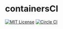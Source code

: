 # containersCI

[![MIT License](http://img.shields.io/badge/license-MIT-blue.svg?style=flat)](LICENSE.txt)
[![Circle CI](https://circleci.com/gh/gusohal/containersCI/tree/master.svg?style=svg)](https://circleci.com/gh/gusohal/containersCI/tree/master)

